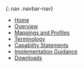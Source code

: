 {:.nav .navbar-nav}
<!-- don't remove the line above - to add or remove a menu item comment in or out -->
- [Home](index.html)
- [Overview](overview.html)
- [Mappings and Profiles](mappingsandprofiles.html)
- [Terminology](terminology.html)
- [Capability Statements](capstatements.html)
- [Implementation Guidance](guidance.html)
- [Downloads](downloads.html)
